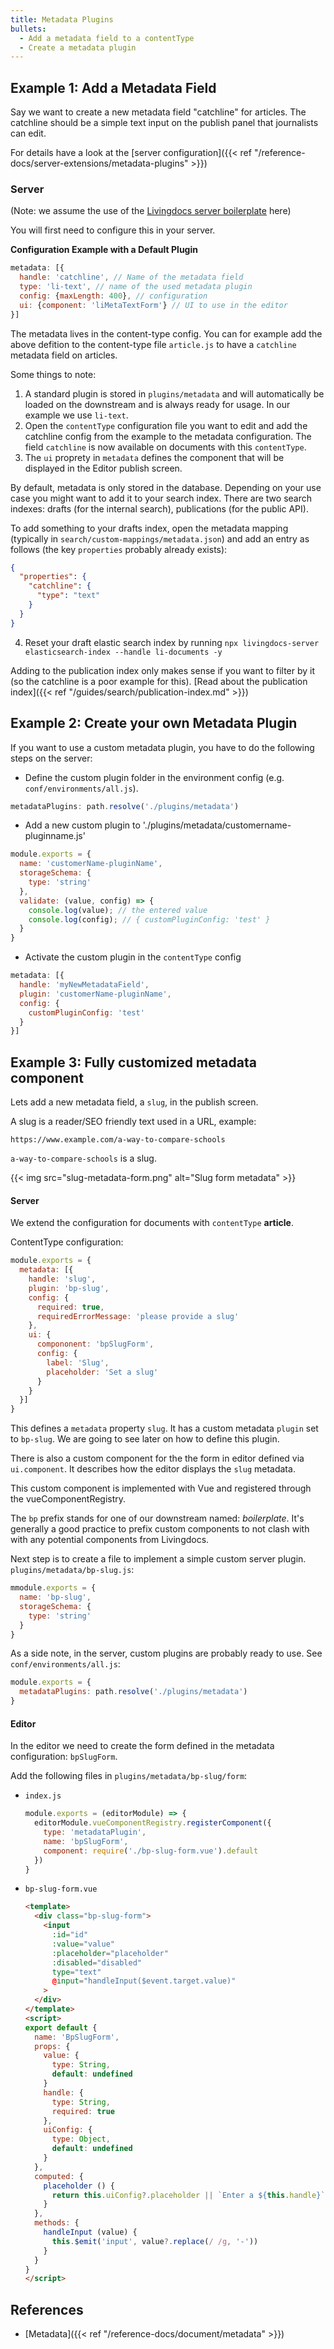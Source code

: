 ```yaml
---
title: Metadata Plugins
bullets:
  - Add a metadata field to a contentType
  - Create a metadata plugin
---
```


## Example 1: Add a Metadata Field

Say we want to create a new metadata field "catchline" for articles. The catchline should be a simple text input on the publish panel that journalists can edit.

For details have a look at the [server configuration]({{< ref "/reference-docs/server-extensions/metadata-plugins" >}})

### Server

(Note: we assume the use of the [Livingdocs server boilerplate](https://github.com/livingdocsIO/livingdocs-server-boilerplate) here)

You will first need to configure this in your server.

**Configuration Example with a Default Plugin**
```js
metadata: [{
  handle: 'catchline', // Name of the metadata field
  type: 'li-text', // name of the used metadata plugin
  config: {maxLength: 400}, // configuration
  ui: {component: 'liMetaTextForm'} // UI to use in the editor
}]
```

The metadata lives in the content-type config. You can for example add the above defition to the content-type file `article.js` to have a `catchline` metadata field on articles.

Some things to note:

1. A standard plugin is stored in `plugins/metadata` and will automatically be loaded on the downstream and is always ready for usage. In our example we use `li-text`.
2. Open the `contentType` configuration file you want to edit and add the catchline config from the example to the metadata configuration. The field `catchline` is now available on documents with this `contentType`.
3. The `ui` proprety in `metadata` defines the component that will be displayed in the Editor publish screen.

By default, metadata is only stored in the database. Depending on your use case you might want to add it to your search index. There are two search indexes: drafts (for the internal search), publications (for the public API).

To add something to your drafts index, open the metadata mapping (typically in `search/custom-mappings/metadata.json`) and add an entry as follows (the key `properties` probably already exists):
```json
{
  "properties": {
    "catchline": {
      "type": "text"
    }
  }
}
```
4. Reset your draft elastic search index by running `npx livingdocs-server elasticsearch-index --handle li-documents -y`

Adding to the publication index only makes sense if you want to filter by it (so the catchline is a poor example for this). [Read about the publication index]({{< ref "/guides/search/publication-index.md" >}})

## Example 2: Create your own Metadata Plugin

If you want to use a custom metadata plugin, you have to do the following steps on the server:

- Define the custom plugin folder in the environment config (e.g. `conf/environments/all.js`).

```js
metadataPlugins: path.resolve('./plugins/metadata')
```

* Add a new custom plugin to './plugins/metadata/customername-pluginname.js'

```js
module.exports = {
  name: 'customerName-pluginName',
  storageSchema: {
    type: 'string'
  },
  validate: (value, config) => {
    console.log(value); // the entered value
    console.log(config); // { customPluginConfig: 'test' }
  }
}
```

* Activate the custom plugin in the `contentType` config

```js
metadata: [{
  handle: 'myNewMetadataField',
  plugin: 'customerName-pluginName',
  config: {
    customPluginConfig: 'test'
  }
}]
```


## Example 3: Fully customized metadata component

Lets add a new metadata field, a `slug`, in the publish screen.

A slug is a reader/SEO friendly text used in a URL, example:
```
https://www.example.com/a-way-to-compare-schools
```

`a-way-to-compare-schools` is a slug.

{{< img src="slug-metadata-form.png" alt="Slug form metadata" >}}


#### Server

We extend the configuration for documents with `contentType` **article**.

ContentType configuration:
```js
module.exports = {
  metadata: [{
    handle: 'slug',
    plugin: 'bp-slug',
    config: {
      required: true,
      requiredErrorMessage: 'please provide a slug'
    },
    ui: {
      compononent: 'bpSlugForm',
      config: {
        label: 'Slug',
        placeholder: 'Set a slug'
      }
    }
  }]
}
```

This defines a `metadata` property `slug`. It has a custom metadata `plugin` set to `bp-slug`. We are going to see later on how to define this plugin.

There is also a custom component for the the form in editor defined via `ui.component`. It describes how the editor displays the `slug` metadata.

This custom component is implemented with Vue and registered through the vueComponentRegistry.

The `bp` prefix stands for one of our downstream named: *boilerplate*. It's generally a good practice to prefix custom components to not clash with with any potential components from Livingdocs.

Next step is to create a file to implement a simple custom server plugin.
`plugins/metadata/bp-slug.js`:
```js
mmodule.exports = {
  name: 'bp-slug',
  storageSchema: {
    type: 'string'
  }
}
```

As a side note, in the server, custom plugins are probably ready to use. See `conf/environments/all.js`:
```js
module.exports = {
  metadataPlugins: path.resolve('./plugins/metadata')
}
```


#### Editor

In the editor we need to create the form defined in the metadata configuration: `bpSlugForm`.

Add the following files in `plugins/metadata/bp-slug/form`:

- `index.js`
  ```js
  module.exports = (editorModule) => {
    editorModule.vueComponentRegistry.registerComponent({
      type: 'metadataPlugin',
      name: 'bpSlugForm',
      component: require('./bp-slug-form.vue').default
    })
  }
  ```

- `bp-slug-form.vue`
  ```html
  <template>
    <div class="bp-slug-form">
      <input
        :id="id"
        :value="value"
        :placeholder="placeholder"
        :disabled="disabled"
        type="text"
        @input="handleInput($event.target.value)"
      >
    </div>
  </template>
  <script>
  export default {
    name: 'BpSlugForm',
    props: {
      value: {
        type: String,
        default: undefined
      }
      handle: {
        type: String,
        required: true
      },
      uiConfig: {
        type: Object,
        default: undefined
      }
    },
    computed: {
      placeholder () {
        return this.uiConfig?.placeholder || `Enter a ${this.handle}`
      }
    },
    methods: {
      handleInput (value) {
        this.$emit('input', value?.replace(/ /g, '-'))
      }
    }
  }
  </script>
  ```

## References
- [Metadata]({{< ref "/reference-docs/document/metadata" >}})
